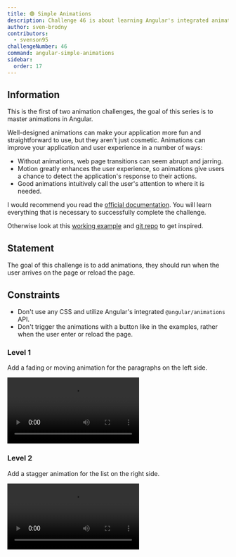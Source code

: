 ```yaml
---
title: 🟢 Simple Animations
description: Challenge 46 is about learning Angular's integrated animation API
author: sven-brodny
contributors:
  - svenson95
challengeNumber: 46
command: angular-simple-animations
sidebar:
  order: 17
---
```


## Information

This is the first of two animation challenges, the goal of this series is to master animations in Angular.

Well-designed animations can make your application more fun and straightforward to use, but they aren't just cosmetic. Animations can improve your application and user experience in a number of ways:

- Without animations, web page transitions can seem abrupt and jarring.
- Motion greatly enhances the user experience, so animations give users a chance to detect the application's response to their actions.
- Good animations intuitively call the user's attention to where it is needed.

I would recommend you read the [official documentation](https://angular.dev/guide/animations). You will learn everything that is necessary to successfully complete the challenge.

Otherwise look at this [working example](https://svenson95.github.io/ng-xmp-animations/) and [git repo](https://github.com/svenson95/ng-xmp-animations) to get inspired.

## Statement

The goal of this challenge is to add animations, they should run when the user arrives on the page or reload the page.

## Constraints

- Don't use any CSS and utilize Angular's integrated `@angular/animations` API.
- Don't trigger the animations with a button like in the examples, rather when the user enter or reload the page.

### Level 1

Add a fading or moving animation for the paragraphs on the left side.

<video controls src="https://github.com/tomalaforge/angular-challenges/assets/46655156/a43c3995-16ef-4d1f-bcfc-602b4ce80937">
</video>

### Level 2

Add a stagger animation for the list on the right side.

<video controls src="https://github.com/tomalaforge/angular-challenges/assets/46655156/1a01af1b-44fc-4616-8793-681219f9d8bc">
</video>
